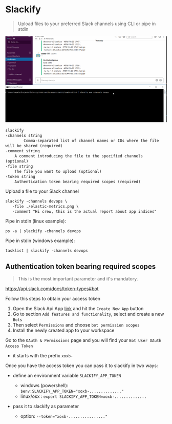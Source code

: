 # Slackify

> Upload files to your preferred Slack channels using CLI or pipe in stdin

![Slackify](./slackify.gif)

```
slackify 
-channels string
        Comma-separated list of channel names or IDs where the file will be shared (required)
-comment string
    A comment introducing the file to the specified channels (optional)
-file string
    The file you want to upload (optional)
-token string
    Authentication token bearing required scopes (required)
```

Upload a file to your Slack channel

```
slackify -channels devops \
   -file ./elastic-metrics.png \
   -comment "Hi crew, this is the actual report about app indices"
```

Pipe in stdin (linux example):
```
ps -a | slackify -channels devops
```

Pipe in stdin (windows example):
```
tasklist | slackify -channels devops
```

## Authentication token bearing required scopes

> This is the most important parameter and it's mandatory.

https://api.slack.com/docs/token-types#bot

Follow this steps to obtain your access token

1. Open the Slack Api App [link](https://api.slack.com/apps) and hit the `Create New App` button
2. Go to section `Add features and functionality`, select and create a new `Bots`
3. Then select `Permissions` and choose `bot permission scopes`
4. Install the newly created app to your workspace

Go to the `OAuth & Permissions` page and you will find your `Bot User OAuth Access Token`

- it starts with the prefix `xoxb-`

Once you have the access token you can pass it to slackify in two ways:

- define an environment variable `SLACKIFY_APP_TOKEN`
  - windows (powershell): `$env:SLACKIFY_APP_TOKEN="xoxb-.............."`
  - linux/osx : `export SLACKIFY_APP_TOKEN=xoxb-..............`

- pass it to slackify as parameter 
  - option: `--token="xoxb-................"`

